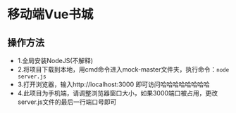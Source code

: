 # 移动端Vue书城
## 操作方法

- 1.全局安装NodeJS(不解释)
- 2.将项目下载到本地，用cmd命令进入mock-master文件夹，执行命令：```node server.js```
- 3.打开浏览器，输入http://localhost:3000 即可访问哈哈哈哈哈哈哈哈
- 4.此项目为手机端，请调整浏览器窗口大小，如果3000端口被占用，更改server.js文件的最后一行端口号即可
